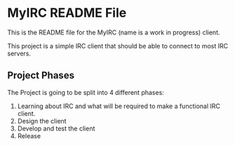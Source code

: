 # MyIRC README File
This is the README file for the MyIRC (name is a work in progress) client.

This project is a simple IRC client that should be able to connect to 
most IRC servers.

## Project Phases
The Project is going to be split into 4 different phases:
<ol>
	<li>Learning about IRC and what will be required to make a functional IRC client.</li>
	<li>Design the client</li>
	<li>Develop and test the client</li>
	<li>Release</li>
</ol>

